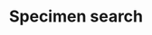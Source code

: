 ---
lang-ref: specimen/search
title: Specimen search
description: We publish open data
layout: occurrence
permalink: /nl/specimen/search
---